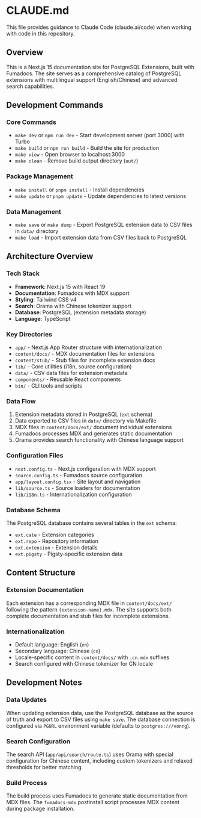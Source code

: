 # CLAUDE.md

This file provides guidance to Claude Code (claude.ai/code) when working with code in this repository.

## Overview

This is a Next.js 15 documentation site for PostgreSQL Extensions, built with Fumadocs. The site serves as a comprehensive catalog of PostgreSQL extensions with multilingual support (English/Chinese) and advanced search capabilities.

## Development Commands

### Core Commands
- `make dev` or `npm run dev` - Start development server (port 3000) with Turbo
- `make build` or `npm run build` - Build the site for production
- `make view` - Open browser to localhost:3000
- `make clean` - Remove build output directory (`out/`)

### Package Management
- `make install` or `pnpm install` - Install dependencies
- `make update` or `pnpm update` - Update dependencies to latest versions

### Data Management
- `make save` or `make dump` - Export PostgreSQL extension data to CSV files in `data/` directory
- `make load` - Import extension data from CSV files back to PostgreSQL

## Architecture Overview

### Tech Stack
- **Framework**: Next.js 15 with React 19
- **Documentation**: Fumadocs with MDX support
- **Styling**: Tailwind CSS v4
- **Search**: Orama with Chinese tokenizer support
- **Database**: PostgreSQL (extension metadata storage)
- **Language**: TypeScript

### Key Directories
- `app/` - Next.js App Router structure with internationalization
- `content/docs/` - MDX documentation files for extensions
- `content/stub/` - Stub files for incomplete extension docs
- `lib/` - Core utilities (i18n, source configuration)
- `data/` - CSV data files for extension metadata
- `components/` - Reusable React components
- `bin/` - CLI tools and scripts

### Data Flow
1. Extension metadata stored in PostgreSQL (`ext` schema)
2. Data exported to CSV files in `data/` directory via Makefile
3. MDX files in `content/docs/ext/` document individual extensions
4. Fumadocs processes MDX and generates static documentation
5. Orama provides search functionality with Chinese language support

### Configuration Files
- `next.config.ts` - Next.js configuration with MDX support
- `source.config.ts` - Fumadocs source configuration
- `app/layout.config.tsx` - Site layout and navigation
- `lib/source.ts` - Source loaders for documentation
- `lib/i18n.ts` - Internationalization configuration

### Database Schema
The PostgreSQL database contains several tables in the `ext` schema:
- `ext.cate` - Extension categories
- `ext.repo` - Repository information
- `ext.extension` - Extension details
- `ext.pigsty` - Pigsty-specific extension data

## Content Structure

### Extension Documentation
Each extension has a corresponding MDX file in `content/docs/ext/` following the pattern `{extension-name}.mdx`. The site supports both complete documentation and stub files for incomplete extensions.

### Internationalization
- Default language: English (`en`)
- Secondary language: Chinese (`cn`)
- Locale-specific content in `content/docs/` with `.cn.mdx` suffixes
- Search configured with Chinese tokenizer for CN locale

## Development Notes

### Data Updates
When updating extension data, use the PostgreSQL database as the source of truth and export to CSV files using `make save`. The database connection is configured via `PGURL` environment variable (defaults to `postgres:///vonng`).

### Search Configuration
The search API (`app/api/search/route.ts`) uses Orama with special configuration for Chinese content, including custom tokenizers and relaxed thresholds for better matching.

### Build Process
The build process uses Fumadocs to generate static documentation from MDX files. The `fumadocs-mdx` postinstall script processes MDX content during package installation.